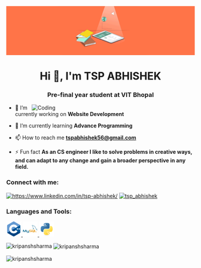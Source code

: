 <img align="center" alt="Designer and Developer" width="950" src="most-unique-reports-header.gif">
<h1 align="center">Hi 👋, I'm TSP ABHISHEK </h1>
<h3 align="center">Pre-final year student at VIT Bhopal</h3>
<img align="right" alt="Coding" width="436" src="https://media.tenor.com/UttC4AITYR4AAAAd/full-stack-developer.gif">

- 🔭 I’m currently working on **Website Development**

- 🌱 I’m currently learning **Advance Programming**

- 📫 How to reach me **tspabhishek56@gmail.com**

- ⚡ Fun fact **As an CS engineer I like to solve problems in creative ways, and can adapt to any change and gain a broader perspective in any field.**

<h3 align="left">Connect with me:</h3>
<p align="left">
<a href="https://www.linkedin.com/in/tsp-abhishek/" target="blank"><img align="center" src="https://raw.githubusercontent.com/rahuldkjain/github-profile-readme-generator/master/src/images/icons/Social/linked-in-alt.svg" alt="https://www.linkedin.com/in/tsp-abhishek/" height="30" width="40" /></a>
<a href="https://www.instagram.com/tsp_abhishek/" target="blank"><img align="center" src="https://raw.githubusercontent.com/rahuldkjain/github-profile-readme-generator/master/src/images/icons/Social/instagram.svg" alt="tsp_abhishek" height="30" width="40" /></a>
</p>

<h3 align="left">Languages and Tools:</h3>
<a href="https://www.w3schools.com/cpp/" target="_blank" rel="noreferrer"> <img src="https://raw.githubusercontent.com/devicons/devicon/master/icons/cplusplus/cplusplus-original.svg" alt="cplusplus" width="40" height="40"/> </a> <a href="https://www.mysql.com/" target="_blank" rel="noreferrer"> <img src="https://raw.githubusercontent.com/devicons/devicon/master/icons/mysql/mysql-original-wordmark.svg" alt="mysql" width="40" height="40"/> </a> <a href="https://www.python.org" target="_blank" rel="noreferrer"> <img src="https://raw.githubusercontent.com/devicons/devicon/master/icons/python/python-original.svg" alt="python" width="40" height="40"/> </a>

<p><img align="left" src="https://github-readme-stats.vercel.app/api/top-langs?username=kripanshsharma&show_icons=true&locale=en&layout=compact" alt="kripanshsharma" /></p>

<p>&nbsp;<img align="center" src="https://github-readme-stats.vercel.app/api?username=kripanshsharma&show_icons=true&locale=en" alt="kripanshsharma" /></p>

<p><img align="center" src="https://github-readme-streak-stats.herokuapp.com/?user=kripanshsharma&" alt="kripanshsharma" /></p>
